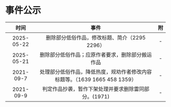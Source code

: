 # 事件公示

|   时间    |                        事件                        |  附  |
| :-------: | :------------------------------------------------: | :--: |
| 2025-05-22 | 删除部分低俗作品，修改标题、简介（2295 2296） | - |
| 2025-05-21 | 删除部分低俗作品；应原作者要求，删除部分搬运作品 | - |
| 2021-09-7 | 处理部分低俗作品，降低热度，规劝作者修改内容标题等。（1639 1665 458 1359） | - |
| 2021-09-9 | 判定作品抄袭，暂作下架处理并要求删除雷同部分。(1971) | - |
